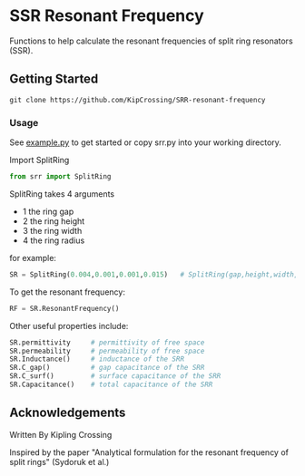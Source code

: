 # SSR  Resonant Frequency

Functions to help calculate the resonant frequencies of split ring resonators (SSR).
## Getting Started

```
git clone https://github.com/KipCrossing/SRR-resonant-frequency
```

### Usage

See [example.py](https://github.com/KipCrossing/SRR-resonant-frequency/blob/master/example.py) to get started or copy srr.py into your working directory.

Import SplitRing

```python
from srr import SplitRing
```

SplitRing takes 4 arguments
* 1 the ring gap
* 2 the ring height
* 3 the ring width
* 4 the ring radius

for example:

```python
SR = SplitRing(0.004,0.001,0.001,0.015)   # SplitRing(gap,height,width,radius)
```

To get the resonant frequency:

```python
RF = SR.ResonantFrequency()
```

Other useful properties include:

```python
SR.permittivity     # permittivity of free space
SR.permeability     # permeability of free space  
SR.Inductance()     # inductance of the SRR
SR.C_gap()          # gap capacitance of the SRR
SR.C_surf()         # surface capacitance of the SRR
SR.Capacitance()    # total capacitance of the SRR
```

## Acknowledgements
Written By Kipling Crossing

Inspired by the paper "Analytical formulation for the resonant frequency of split rings" (Sydoruk et al.)
